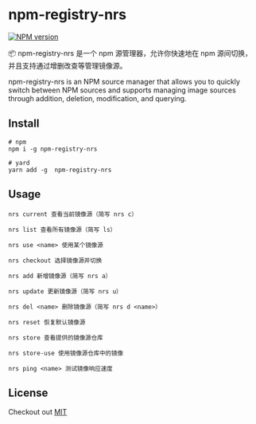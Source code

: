 # npm-registry-nrs
[![NPM version][npm-image]][npm-url]

📦 npm-registry-nrs 是一个 npm 源管理器，允许你快速地在 npm 源间切换，并且支持通过增删改查等管理镜像源。

npm-registry-nrs is an NPM source manager that allows you to quickly switch between NPM sources and supports managing image sources through addition, deletion, modification, and querying.

## Install
```shell
# npm
npm i -g npm-registry-nrs

# yard
yarn add -g  npm-registry-nrs
```

## Usage
```
nrs current 查看当前镜像源（简写 nrs c）

nrs list 查看所有镜像源（简写 ls）

nrs use <name> 使用某个镜像源

nrs checkout 选择镜像源并切换

nrs add 新增镜像源（简写 nrs a）

nrs update 更新镜像源（简写 nrs u）

nrs del <name> 删除镜像源（简写 nrs d <name>）

nrs reset 恢复默认镜像源

nrs store 查看提供的镜像源仓库

nrs store-use 使用镜像源仓库中的镜像

nrs ping <name> 测试镜像响应速度
```

## License
Checkout out [MIT](https://github.com/zjunbin1286/npm-registry-nrs/blob/main/LICENSE)

[npm-image]: https://img.shields.io/badge/npm-v1.0.4-blue
[npm-url]: https://www.npmjs.com/package/npm-registry-nrs